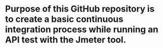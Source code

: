 # Purpose of this GitHub repository is to create a basic continuous integration process while running an API test with the Jmeter tool.